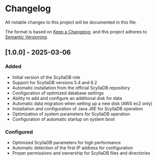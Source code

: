 # Changelog

All notable changes to this project will be documented in this file.

The format is based on [Keep a Changelog](https://keepachangelog.com/en/1.0.0/),
and this project adheres to [Semantic Versioning](https://semver.org/spec/v2.0.0.html).

## [1.0.0] - 2025-03-06

### Added
- Initial version of the ScyllaDB role
- Support for ScyllaDB versions 5.4 and 6.2
- Automatic installation from the official ScyllaDB repository
- Configuration of optimized database settings
- Ability to add and configure an additional disk for data
- Automatic data migration when setting up a new disk (AWS ec2 only)
- Installation and configuration of Java JRE for ScyllaDB operation
- Optimization of system parameters for ScyllaDB operation
- Configuration of automatic startup on system boot


### Configured
- Optimized ScyllaDB parameters for high performance
- Automatic detection of the first IP address for configuration
- Proper permissions and ownership for ScyllaDB files and directories
